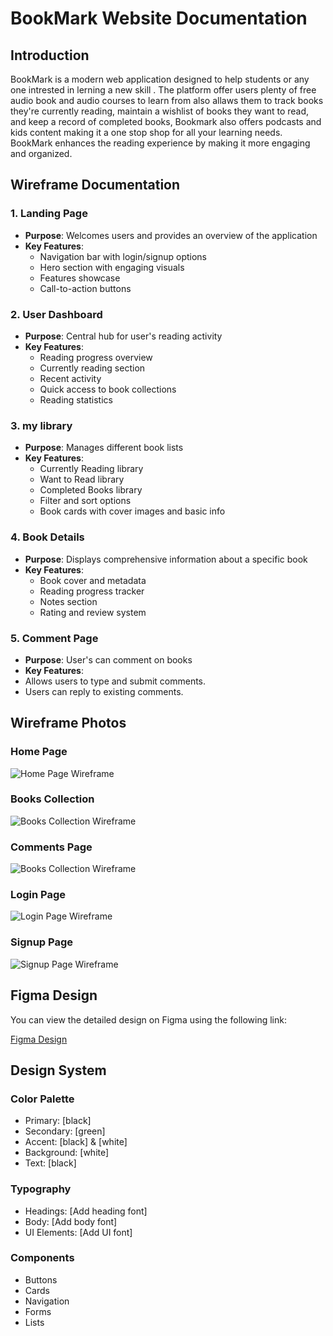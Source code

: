 # BookMark Website Documentation

## Introduction

BookMark is a modern web application designed to help students or any one intrested in lerning a new skill . The platform offer users plenty of free audio book and audio courses to learn from also allaws them to track books they're currently reading, maintain a wishlist of books they want to read, and keep a record of completed books, Bookmark also offers podcasts and kids content making it a one stop shop for all your learning needs. BookMark enhances the reading experience by making it more engaging and organized.

## Wireframe Documentation

### 1. Landing Page
- **Purpose**: Welcomes users and provides an overview of the application
- **Key Features**:
  - Navigation bar with login/signup options
  - Hero section with engaging visuals
  - Features showcase
  - Call-to-action buttons

### 2. User Dashboard
- **Purpose**: Central hub for user's reading activity
- **Key Features**:
  - Reading progress overview
  - Currently reading section
  - Recent activity
  - Quick access to book collections
  - Reading statistics

### 3. my library
- **Purpose**: Manages different book lists
- **Key Features**:
  - Currently Reading library
  - Want to Read library
  - Completed Books library
  - Filter and sort options
  - Book cards with cover images and basic info

### 4. Book Details
- **Purpose**: Displays comprehensive information about a specific book
- **Key Features**:
  - Book cover and metadata
  - Reading progress tracker
  - Notes section
  - Rating and review system

### 5. Comment Page
- **Purpose**: User's can comment on books
- **Key Features**:
- Allows users to type and submit comments.
- Users can reply to existing comments.

## Wireframe Photos

### Home Page
![Home Page Wireframe](./pics/Home.png)

### Books Collection
![Books Collection Wireframe](./pics/Books.png)

### Comments Page
![Books Collection Wireframe](./pics/Comments.png)

### Login Page
![Login Page Wireframe](./pics/Login.png)

### Signup Page
![Signup Page Wireframe](./pics/Signup.png)

## Figma Design

You can view the detailed design on Figma using the following link:

[Figma Design](https://www.figma.com/design/mQRPz0YTo5h6GPERSgUhEy/Bookmark?node-id=0-1&t=JxpQ87K6JPMyAnng-1)

## Design System

### Color Palette
- Primary: [black]
- Secondary: [green]
- Accent: [black] & [white]
- Background: [white]
- Text: [black]

### Typography
- Headings: [Add heading font]
- Body: [Add body font]
- UI Elements: [Add UI font]

### Components
- Buttons
- Cards
- Navigation
- Forms
- Lists
